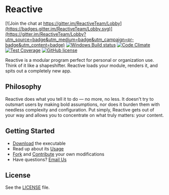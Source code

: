﻿# Reactive

[![Join the chat at https://gitter.im/ReactiveTeam/Lobby](https://badges.gitter.im/ReactiveTeam/Lobby.svg)](https://gitter.im/ReactiveTeam/Lobby?utm_source=badge&utm_medium=badge&utm_campaign=pr-badge&utm_content=badge)
[![Windows Build status](https://ci.appveyor.com/api/projects/status/uy46b51xk9k8uj8x?svg=true)](https://ci.appveyor.com/project/heywhite/reactivemain)
[![Code Climate](https://codeclimate.com/github/ReactiveTeam/ReactiveMain/badges/gpa.svg)](https://codeclimate.com/github/ReactiveTeam/ReactiveMain)
[![Test Coverage](https://codeclimate.com/github/ReactiveTeam/ReactiveMain/badges/coverage.svg)](https://codeclimate.com/github/ReactiveTeam/ReactiveMain/coverage)
[![GitHub license](https://img.shields.io/badge/license-AGPL-blue.svg)](https://raw.githubusercontent.com/ReactiveTeam/ReactiveMain/master/LICENSE)

Reactive is a modular program perfect for personal or organization use. Think of it like a shapeshifter. Reactive loads your module, renders it, and spits out a completely new app.

## Philosophy

Reactive does what you tell it to do — no more, no less. It doesn't try to outsmart users by making bold assumptions, nor does it burden them with needless complexity and configuration. Put simply, Reactive gets out of your way and allows you to concentrate on what truly matters: your content.

## Getting Started

* [Download](https://github.com/ReactiveTeam/ReactiveMain/releases/) the executable
* Read up about its [Usage](https://github.com/ReactiveTeam/ReactiveMain/wiki)
* [Fork](https://github.com/ReactiveTeam/ReactiveMain/fork) and [Contribute](#) your own modifications
* Have questions? [Email Us](mailto:haikalizz@prototypestd.cu.ma)

## License

See the [LICENSE](https://github.com/ReactiveTeam/ReactiveMain/blob/master/LICENSE) file.
